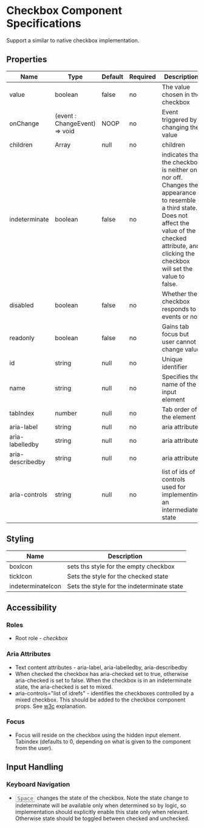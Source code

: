 # Checkbox Component Specifications

Support a similar to native checkbox implementation.

## Properties

| Name | Type | Default | Required | Description |
| -- | -- | -- | -- | -- |
| value | boolean | false | no | The value chosen in the checkbox |
| onChange | (event : ChangeEvent) => void | NOOP | no | Event triggered by changing the value |
| children | Array<Node> | null | no | children | Any further nodes will be rendered after the checkbox element |
| indeterminate | boolean | false | no | indicates that the checkbox is neither on nor off. Changes the appearance to resemble a third state. Does not affect the value of the checked attribute, and clicking the checkbox will set the value to false. |
| disabled | boolean | false | no | Whether the checkbox responds to events or not |
| readonly | boolean | false | no | Gains tab focus but user cannot change value |
| id | string | null | no | Unique identifier |
| name | string | null | no | Specifies the name of the input element |
| tabIndex | number | null | no | Tab order of the element |
| aria-label | string | null | no | aria attribute |
| aria-labelledby | string | null | no | aria attribute |
| aria-describedby | string | null | no | aria attribute |
| aria-controls | string | null | no | list of ids of controls used for implementing an intermediate state |

## Styling

| Name | Description |
| -- | -- |
| boxIcon | sets ths style for the empty checkbox
| tickIcon | Sets the style for the checked state |
| indeterminateIcon | Sets the style for the indeterminate state |

## Accessibility

### Roles

* Root role - *checkbox*

### Aria Attributes
* Text content attributes - aria-label, aria-labelledby, aria-describedby
* When checked the checkbox has aria-checked set to true, otherwise aria-checked is set to false. When the checkbox is in an indeterminate state, the aria-checked is set to mixed.
* aria-controls="list of idrefs" - identifies the checkboxes controlled by a mixed checkbox. This should be added to the checkbox component props. See [w3c](https://www.w3.org/TR/wai-aria/states_and_properties#aria-controls) explanation.

### Focus

* Focus will reside on the checkbox using the hidden input element. Tabindex (defaults to 0, depending on what is given to the component from the user).

## Input Handling

### Keyboard Navigation

* <kbd style="display: inline-block; padding: .1em .3em; color: #555; vertical-align: middle; background-color: #fcfcfc; border: solid 1px #ccc;border-bottom-color: #bbb;border-radius: .2em;box-shadow: inset 0 -1px 0 #bbb;">Space</kbd> changes the state of the checkbox. Note the state change to indeterminate will be available only when determined so by logic, so implementation should explicitly enable this state only when relevant. Otherwise state should be toggled between checked and unchecked.
